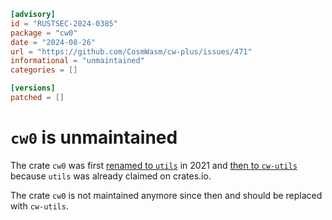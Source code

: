 ```toml
[advisory]
id = "RUSTSEC-2024-0385"
package = "cw0"
date = "2024-08-26"
url = "https://github.com/CosmWasm/cw-plus/issues/471"
informational = "unmaintained"
categories = []

[versions]
patched = []
```

# `cw0` is unmaintained

The crate `cw0` was first [renamed to `utils`](https://github.com/CosmWasm/cw-plus/pull/508) in 2021 and [then to `cw-utils`](https://github.com/CosmWasm/cw-plus/pull/598) because `utils` was already claimed on crates.io.

The crate `cw0` is not maintained anymore since then and should be replaced with `cw-utils`.
